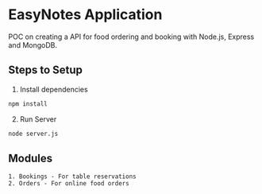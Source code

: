 # EasyNotes Application

POC on creating a API for food ordering and booking with Node.js, Express and MongoDB.

## Steps to Setup

1. Install dependencies

```bash
npm install
```

2. Run Server

```bash
node server.js
```

## Modules
    1. Bookings - For table reservations
    2. Orders - For online food orders
